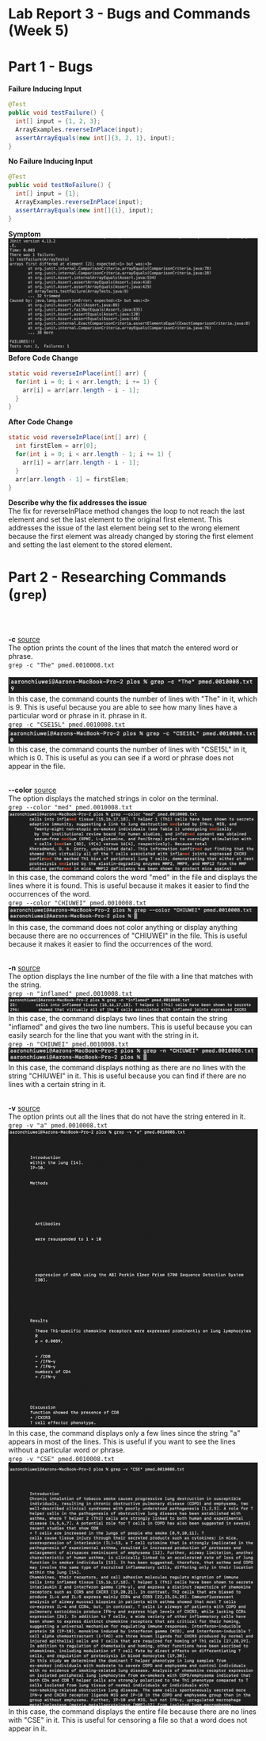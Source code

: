 # Lab Report 3 - Bugs and Commands (Week 5)
# Part 1 - Bugs
**Failure Inducing Input**
```java
@Test
public void testFailure() {
  int[] input = {1, 2, 3};
  ArrayExamples.reverseInPlace(input);
  assertArrayEquals(new int[]{3, 2, 1}, input);
}
```
**No Failure Inducing Input**
```java
@Test
public void testNoFailure() {
  int[] input = {1};
  ArrayExamples.reverseInPlace(input);
  assertArrayEquals(new int[]{1}, input);
}
```
**Symptom**
<br> ![Image](Symptom.png)
<br>**Before Code Change**
```java
static void reverseInPlace(int[] arr) {
  for(int i = 0; i < arr.length; i += 1) {
    arr[i] = arr[arr.length - i - 1];
  }
}
```
**After Code Change**
```java
static void reverseInPlace(int[] arr) {
  int firstElem = arr[0];
  for(int i = 0; i < arr.length - 1; i += 1) {
    arr[i] = arr[arr.length - i - 1];
  }
  arr[arr.length - 1] = firstElem;
}
```
**Describe why the fix addresses the issue**
<br>The fix for reverseInPlace method changes the loop to 
not reach the last element and set the last element to the 
original first element. This addresses the issue of the last
element being set to the wrong element because the first 
element was already changed by storing the first element
and setting the last element to the stored element.
# Part 2 - Researching Commands (`grep`)
<br> 

<br> **-c** [source](https://man7.org/linux/man-pages/man1/grep.1.html)
<br>The option prints the count of the lines that match the entered word or phrase.
<br> `grep -c "The" pmed.0010008.txt`
<br> <br> ![Image](grep-c1.png)
<br> In this case, the command counts the number of lines with "The" in it, which is
9. This is useful because you are able to see how many lines have a particular 
word or phrase in it.
phrase in it.
<br> `grep -c "CSE15L" pmed.0010008.txt`
<br> ![Image](grep-c2.png)
<br> In this case, the command counts the number of lines with "CSE15L" in it, which is 
0. This is useful as you can see if a word or phrase does not appear in the file.

<br> **--color** [source](https://man7.org/linux/man-pages/man1/grep.1.html)
<br>The option displays the matched strings in color on the terminal.
<br> `grep --color "med" pmed.0010008.txt`
<br> ![Image](grep--color1.png)
<br> In this case, the command colors the word "med" in the file and displays the lines where
it is found. This is useful because it makes it easier to find the occurrences of the word.
<br> `grep --color "CHIUWEI" pmed.0010008.txt`
<br> ![Image](grep--color2.png)
<br> In this case, the command does not color anything or display anything because there are
no occurrences of "CHIUWEI" in the file. This is useful because it makes it easier to find 
the occurrences of the word.

<br> **-n** [source](https://www.geeksforgeeks.org/grep-command-in-unixlinux/)
<br>The option displays the line number of the file with a line that matches with the string.
<br> `grep -n "inflamed" pmed.0010008.txt`
<br> ![Image](grep-n1.png)
<br> In this case, the command displays two lines that contain the string "inflamed" and
gives the two line numbers. This is useful because you can easily search for the line that you want with the string in it.
<br> `grep -n "CHIUWEI" pmed.0010008.txt`
<br> ![Image](grep-n2.png)
<br> In this case, the command displays nothing as there are no lines with the string
"CHIUWEI" in it. This is useful because you can find if there are no lines with a certain
string in it.

<br> **-v** [source](https://www.geeksforgeeks.org/grep-command-in-unixlinux/)
<br>The option prints out all the lines that do not have the string entered in it.
<br> `grep -v "a" pmed.0010008.txt`
<br> ![Image](grep-a1.png)
<br> In this case, the command displays only a few lines since the string "a" appears in
most of the lines. This is useful if you want to see the lines without a particular word
or phrase.
<br> `grep -v "CSE" pmed.0010008.txt`
<br> ![Image](grep-a2.png)
<br> In this case, the command displays the entire file because there are no lines with 
"CSE" in it. This is useful for censoring a file so that a word does not appear in it.
